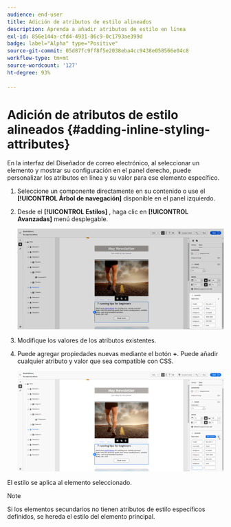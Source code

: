 ```yaml
---
audience: end-user
title: Adición de atributos de estilo alineados
description: Aprenda a añadir atributos de estilo en línea
exl-id: 856e144a-cfd4-4931-86c9-0c1793ae399d
badge: label="Alpha" type="Positive"
source-git-commit: 05d87fc9ff8f5e2038eba4cc9438e058566e04c8
workflow-type: tm+mt
source-wordcount: '127'
ht-degree: 93%

---
```



# Adición de atributos de estilo alineados {#adding-inline-styling-attributes}

En la interfaz del Diseñador de correo electrónico, al seleccionar un elemento y mostrar su configuración en el panel derecho, puede personalizar los atributos en línea y su valor para ese elemento específico.

1. Seleccione un componente directamente en su contenido o use el **[!UICONTROL Árbol de navegación]** disponible en el panel izquierdo.

1. Desde el **[!UICONTROL Estilos]** , haga clic en **[!UICONTROL Avanzadas]** menú desplegable.

   ![](assets/styles_1.png)

1. Modifique los valores de los atributos existentes.

1. Puede agregar propiedades nuevas mediante el botón **+**. Puede añadir cualquier atributo y valor que sea compatible con CSS.

   ![](assets/styles_2.png)

El estilo se aplica al elemento seleccionado.

>[!NOTE]
>
>Si los elementos secundarios no tienen atributos de estilo específicos definidos, se hereda el estilo del elemento principal.

